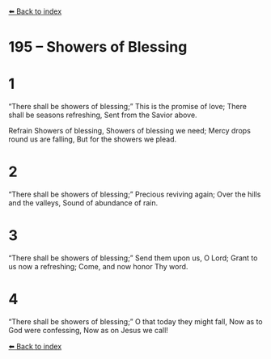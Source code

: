 [⬅️ Back to index](../README.md)

# 195 – Showers of Blessing


# 1
“There shall be showers of blessing;”
This is the promise of love;
There shall be seasons refreshing,
Sent from the Savior above.

Refrain
Showers of blessing,
Showers of blessing we need;
Mercy drops round us are falling,
But for the showers we plead.

# 2
“There shall be showers of blessing;”
Precious reviving again;
Over the hills and the valleys,
Sound of abundance of rain.

# 3
“There shall be showers of blessing;”
Send them upon us, O Lord;
Grant to us now a refreshing;
Come, and now honor Thy word.

# 4
“There shall be showers of blessing;”
O that today they might fall,
Now as to God were confessing,
Now as on Jesus we call!

[⬅️ Back to index](../README.md)
